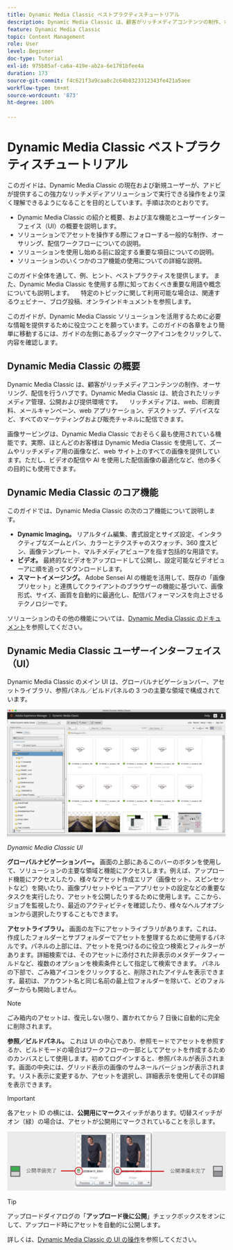 ```yaml
---
title: Dynamic Media Classic ベストプラクティスチュートリアル
description: Dynamic Media Classic は、顧客がリッチメディアコンテンツの制作、オーサリング、配信を行うハブです。このベストプラクティスチュートリアルは、Dynamic Media Classic の現在および新規ユーザーが、アドビが提供するこの強力なリッチメディアソリューションで実行できる操作をより深く理解できるように作成されました。チュートリアルのこの部分では、Dynamic Media Classic の概要と主な機能、およびユーザーインターフェイスについて簡単に説明します。　
feature: Dynamic Media Classic
topic: Content Management
role: User
level: Beginner
doc-type: Tutorial
exl-id: 975b85af-ca6a-419e-ab2a-6e1781bfee4a
duration: 173
source-git-commit: f4c621f3a9caa8c2c64b8323312343fe421a5aee
workflow-type: tm+mt
source-wordcount: '873'
ht-degree: 100%

---
```


# Dynamic Media Classic ベストプラクティスチュートリアル

このガイドは、Dynamic Media Classic の現在および新規ユーザーが、アドビが提供するこの強力なリッチメディアソリューションで実行できる操作をより深く理解できるようになることを目的としています。手順は次のとおりです。

- Dynamic Media Classic の紹介と概要、および主な機能とユーザーインターフェイス（UI）の概要を説明します。
- ソリューションでアセットを操作する際にフォローする一般的な制作、オーサリング、配信ワークフローについての説明。
- ソリューションを使用し始める前に設定する重要な項目についての説明。
- ソリューションのいくつかのコア機能の使用についての詳細な説明。

このガイド全体を通して、例、ヒント、ベストプラクティスを提供します。 また、Dynamic Media Classic を使用する際に知っておくべき重要な用語や概念についても説明します。 　特定のトピックに関して利用可能な場合は、関連するウェビナー、ブログ投稿、オンラインドキュメントを参照します。

このガイドが、Dynamic Media Classic ソリューションを活用するために必要な情報を提供するために役立つことを願っています。このガイドの各章をより簡単に移動するには、ガイドの左側にあるブックマークアイコンをクリックして、内容を確認します。　

## Dynamic Media Classic の概要

Dynamic Media Classic は、顧客がリッチメディアコンテンツの制作、オーサリング、配信を行うハブです。Dynamic Media Classic は、統合されたリッチメディア管理、公開および提供環境です。 　リッチメディアは、web、印刷資料、メールキャンペーン、web アプリケーション、デスクトップ、デバイスなど、すべてのマーケティングおよび販売チャネルに配信できます。

画像サービングは、Dynamic Media Classic でおそらく最も使用されている機能です。実際、ほとんどのお客様は Dynamic Media Classic を使用して、ズームやリッチメディア用の画像など、web サイト上のすべての画像を提供しています。ただし、ビデオの配信や AI を使用した配信画像の最適化など、他の多くの目的にも使用できます。

## Dynamic Media Classic のコア機能

このガイドでは、Dynamic Media Classic の次のコア機能について説明します。

- **Dynamic Imaging。** リアルタイム編集、書式設定とサイズ設定、インタラクティブなズームとパン、カラーとテクスチャのスウォッチ、360 度スピン、画像テンプレート、マルチメディアビューアを指す包括的な用語です。
- **ビデオ。** 最終的なビデオをアップロードして公開し、設定可能なビデオビューアに順を追ってダウンロードします。
- **スマートイメージング。** Adobe Sensei AI の機能を活用して、既存の「画像プリセット」と連携してクライアントのブラウザーの機能に基づいて、画像形式、サイズ、画質を自動的に最適化し、配信パフォーマンスを向上させるテクノロジーです。

ソリューションのその他の機能については、[Dynamic Media Classic のドキュメント](https://experienceleague.adobe.com/docs/dynamic-media-classic/using/intro/introduction.html?lang=ja)を参照してください。

## Dynamic Media Classic ユーザーインターフェイス（UI）

Dynamic Media Classic のメイン UI は、グローバルナビゲーションバー、アセットライブラリ、参照パネル／ビルドパネルの 3 つの主要な領域で構成されています。

![画像](assets/overview/overview-dmc-ui-ew.png)

_Dynamic Media Classic UI_

**グローバルナビゲーションバー。** 画面の上部にあるこのバーのボタンを使用して、ソリューションの主要な領域と機能にアクセスします。例えば、アップロード機能にアクセスしたり、様々なアセット作成エリア（画像セット、スピンセットなど）を開いたり、画像プリセットやビューアプリセットの設定などの重要なタスクを実行したり、アセットを公開したりするために使用します。ここから、ジョブを監視したり、最近のアクティビティを確認したり、様々なヘルプオプションから選択したりすることもできます。

**アセットライブラリ。** 画面の左下にアセットライブラリがあります。これは、作成したフォルダーとサブフォルダーでアセットを整理するために使用するパネルです。パネルの上部には、アセットを見つけるのに役立つ検索とフィルターがあります。詳細検索では、そのアセットに添付された非表示のメタデータフィールドなど、複数のオプションを検索条件として指定して検索できます。 パネルの下部で、ごみ箱アイコンをクリックすると、削除されたアイテムを表示できます。最初は、アカウント名と同じ名前の最上位フォルダーを除いて、どのフォルダーからも開始しません。

>[!NOTE]
>
>ごみ箱内のアセットは、復元しない限り、置かれてから 7 日後に自動的に完全に削除されます。

**参照／ビルドパネル。** これは UI の中心であり、参照モードでアセットを参照するか、ビルドモードの場合はワークフローの一部としてアセットを作成するためのカンバスとして使用します。初めてログインすると、参照パネルが表示されます。画面の中央には、グリッド表示の画像のサムネールバージョンが表示されます。リスト表示に変更するか、アセットを選択し、詳細表示を使用してその詳細を表示できます。

>[!IMPORTANT]
>
>各アセット ID の横には、**公開用にマーク**&#x200B;スイッチがあります。切替スイッチがオン（緑）の場合は、アセットが公開用にマークされていることを示します。

![画像](assets/overview/overview-mark-for-publish.png)

>[!TIP]
>
>アップロードダイアログの「**アップロード後に公開**」チェックボックスをオンにして、アップロード時にアセットを自動的に公開します。

詳しくは、[Dynamic Media Classic の UI の操作](https://experienceleague.adobe.com/docs/dynamic-media-classic/using/getting-started/navigation-basics.html?lang=ja)を参照してください。
